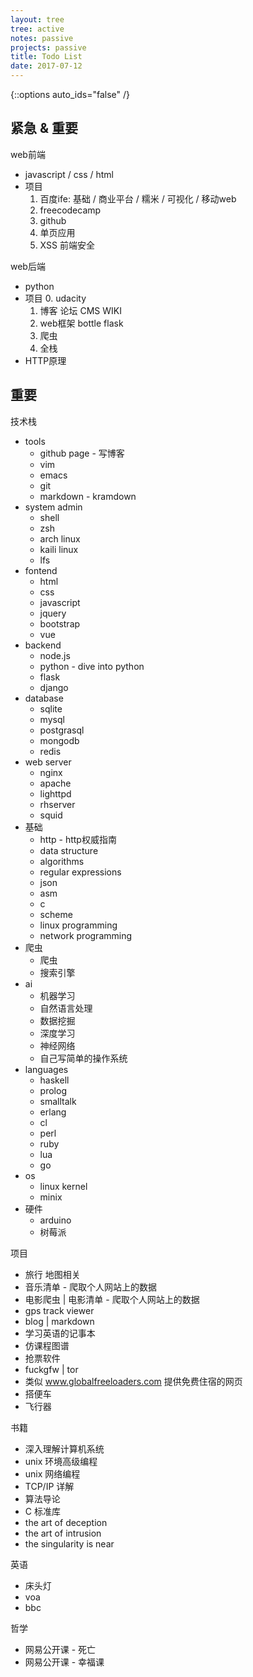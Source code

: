 ```yaml
---
layout: tree
tree: active
notes: passive
projects: passive
title: Todo List
date: 2017-07-12
---
```



{::options auto_ids="false" /}


## 紧急 & 重要

web前端
* javascript / css / html
* 项目
  1. 百度ife: 基础 / 商业平台 / 糯米 / 可视化 / 移动web
  2. freecodecamp
  3. github
  4. 单页应用
  5. XSS 前端安全

web后端
* python
* 项目
  0. udacity
  1. 博客 论坛 CMS WIKI
  2. web框架 bottle flask
  3. 爬虫
  4. 全栈
* HTTP原理

## 重要

技术栈
* tools
  + github page - 写博客
  * vim
  * emacs
  * git
  * markdown - kramdown
* system admin
  * shell
  * zsh
  * arch linux
  * kaili linux
  * lfs
* fontend
  * html
  * css
  * javascript
  * jquery
  * bootstrap
  * vue
* backend
  * node.js
  * python - dive into python
  * flask
  * django
* database
  * sqlite
  * mysql
  * postgrasql
  * mongodb
  * redis
* web server
  * nginx
  * apache
  * lighttpd
  * rhserver
  * squid
* 基础
  * http - http权威指南
  * data structure
  * algorithms
  * regular expressions
  * json
  * asm
  * c
  * scheme
  * linux programming
  * network programming
* 爬虫
  * 爬虫
  * 搜索引擎
* ai
  * 机器学习
  * 自然语言处理
  * 数据挖掘
  * 深度学习
  * 神经网络
  * 自己写简单的操作系统
* languages
  * haskell
  * prolog
  * smalltalk
  * erlang
  * cl
  * perl
  * ruby
  * lua
  * go
* os
  * linux kernel
  * minix
* 硬件
  * arduino
  * 树莓派

项目
* 旅行 地图相关
* 音乐清单 - 爬取个人网站上的数据
* 电影爬虫 | 电影清单 - 爬取个人网站上的数据
* gps track viewer
* blog | markdown
* 学习英语的记事本
* 仿课程图谱
* 抢票软件
* fuckgfw | tor
* 类似 www.globalfreeloaders.com 提供免费住宿的网页
* 搭便车
* 飞行器

书籍
* 深入理解计算机系统
* unix 环境高级编程
* unix 网络编程
* TCP/IP 详解
* 算法导论
* C 标准库
* the art of deception
* the art of intrusion
* the singularity is near

英语
* 床头灯
* voa
* bbc

哲学
* 网易公开课 - 死亡
* 网易公开课 - 幸福课

